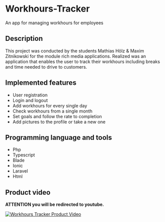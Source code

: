 # Workhours-Tracker
An app for managing workhours for employees

## Description

This project was conducted by the students Mathias Hölz & Maxim Zitnikowski for the module rich media applications.
Realized was an application that enables the user to track their workhours including breaks and time needed to drive
to customers.

## Implemented features

* User registration
* Login and logout
* Add workhours for every single day
* Check workhours from a single month
* Set goals and follow the rate to completion 
* Add pictures to the profile or take a new one

## Programming language and tools

* Php
* Typescript
* Blade
* Ionic
* Laravel
* Html

## Product video

**ATTENTION you will be redirected to youtube.**

[![Workhours Tracker Product Video](http://i3.ytimg.com/vi/eiXWYFvWEig/hqdefault.jpg)](https://youtu.be/eiXWYFvWEig)
